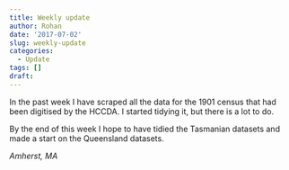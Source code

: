 ```yaml
---
title: Weekly update
author: Rohan
date: '2017-07-02'
slug: weekly-update
categories:
  - Update
tags: []
draft: 
---
```


In the past week I have scraped all the data for the 1901 census that had been digitised by the HCCDA. I started tidying it, but there is a lot to do.

By the end of this week I hope to have tidied the Tasmanian datasets and made a start on the Queensland datasets.

*Amherst, MA*